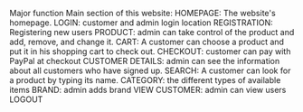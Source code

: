 <p>
Major function
Main section of this website:
HOMEPAGE: The website's homepage.
LOGIN: customer and admin login location
REGISTRATION: Registering new users
PRODUCT: admin can take control of the product and add, remove, and change it.
CART: A customer can choose a product and put it in his shopping cart to check out.
CHECKOUT: customer can pay with PayPal at checkout
CUSTOMER DETAILS: admin can see the information about all customers who have signed up.
SEARCH: A customer can look for a product by typing its name.
CATEGORY: the different types of available items
BRAND: admin adds brand
VIEW CUSTOMER: admin can view users
LOGOUT

</p>

